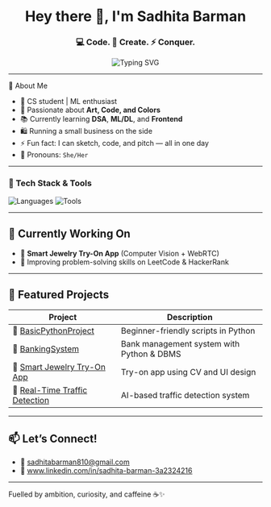 <h1 align="center">Hey there 👋, I'm Sadhita Barman</h1>
<h3 align="center">💻 Code. 🎨 Create. ⚡ Conquer.</h3>

<p align="center">
  <img src="https://readme-typing-svg.herokuapp.com?font=Fira+Code&size=22&pause=1000&color=F79CF0&width=435&lines=CS+Undergrad+%7C+ML+Explorer+%7C+UI+Lover;Small+Business+Owner+%F0%9F%92%BC;Building+cool+things+with+tech+%26+art+%F0%9F%A7%91%E2%80%8D%F0%9F%92%BB" alt="Typing SVG" />
</p>

---
🌟 About Me

- 🧠 CS student | ML enthusiast  
- 🎨 Passionate about **Art, Code, and Colors**  
- 📚 Currently learning **DSA**, **ML/DL**, and **Frontend**  
- 🛍️ Running a small business on the side 
- ⚡ Fun fact: I can sketch, code, and pitch — all in one day  
- 💬 Pronouns: `She/Her`

---

### 🔧 Tech Stack & Tools
![Languages](https://skillicons.dev/icons?i=python,c,cpp,html,css,js,java)
![Tools](https://skillicons.dev/icons?i=git,github,figma,vscode,pycharm,postman)

---

## 🚀 Currently Working On

- 💍 **Smart Jewelry Try-On App** (Computer Vision + WebRTC)
- 🧪 Improving problem-solving skills on LeetCode & HackerRank

---

## 📂 Featured Projects

| Project | Description |
|--------|-------------|
| 🔗 [BasicPythonProject](https://github.com/SadhitaBarman/BasicPythonProject) | Beginner-friendly scripts in Python |
| 🔗 [BankingSystem](https://github.com/SadhitaBarman/BankingSystem) | Bank management system with Python & DBMS |
| 🔗 [Smart Jewelry Try-On App](https://github.com/SadhitaBarman/Smart-Jewelry-Try-On-App) | Try-on app using CV and UI design |
| 🔗 [Real-Time Traffic Detection](https://github.com/SadhitaBarman/Real-Time-Traffic-Detection-Suite) | AI-based traffic detection system |

---

## 📫 Let’s Connect!

- 💌 sadhitabarman810@gmail.com
- 💼 www.linkedin.com/in/sadhita-barman-3a2324216

---
Fuelled by ambition, curiosity, and caffeine ☕✨
